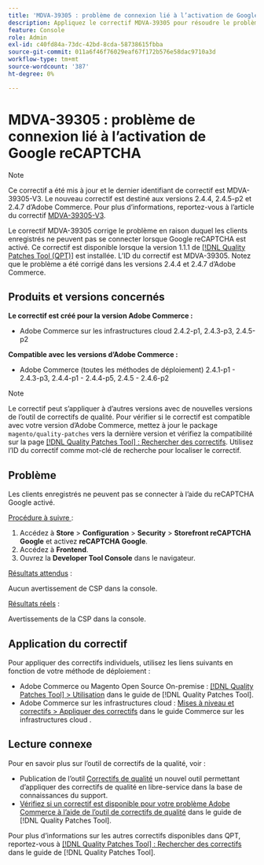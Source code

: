 ```yaml
---
title: 'MDVA-39305 : problème de connexion lié à l’activation de Google reCAPTCHA'
description: Appliquez le correctif MDVA-39305 pour résoudre le problème Adobe Commerce en raison duquel les clients enregistrés ne peuvent pas se connecter lorsque Google reCAPTCHA est activé.
feature: Console
role: Admin
exl-id: c40fd84a-73dc-42bd-8cda-58738615fbba
source-git-commit: 011a6f46f76029eaf67f172b576e58dac9710a3d
workflow-type: tm+mt
source-wordcount: '387'
ht-degree: 0%

---
```


# MDVA-39305 : problème de connexion lié à l’activation de Google reCAPTCHA

>[!NOTE]
>
>Ce correctif a été mis à jour et le dernier identifiant de correctif est MDVA-39305-V3. Le nouveau correctif est destiné aux versions 2.4.4, 2.4.5-p2 et 2.4.7 d’Adobe Commerce. Pour plus d’informations, reportez-vous à l’article du correctif [MDVA-39305-V3](https://experienceleague.adobe.com/fr/docs/commerce-operations/tools/quality-patches-tool/patches-available-in-qpt/v1-1-58/mdva-39305-v3-login-issue-with-enabled-google-recaptcha).

Le correctif MDVA-39305 corrige le problème en raison duquel les clients enregistrés ne peuvent pas se connecter lorsque Google reCAPTCHA est activé. Ce correctif est disponible lorsque la version 1.1.1 de [[!DNL Quality Patches Tool (QPT)]](https://experienceleague.adobe.com/fr/docs/commerce-operations/tools/quality-patches-tool/quality-patches-tool-to-self-serve-quality-patches) est installée. L’ID du correctif est MDVA-39305. Notez que le problème a été corrigé dans les versions 2.4.4 et 2.4.7 d’Adobe Commerce.

## Produits et versions concernés

**Le correctif est créé pour la version Adobe Commerce :**

* Adobe Commerce sur les infrastructures cloud 2.4.2-p1, 2.4.3-p3, 2.4.5-p2

**Compatible avec les versions d’Adobe Commerce :**

* Adobe Commerce (toutes les méthodes de déploiement) 2.4.1-p1 - 2.4.3-p3, 2.4.4-p1 - 2.4.4-p5, 2.4.5 - 2.4.6-p2

>[!NOTE]
>
>Le correctif peut s’appliquer à d’autres versions avec de nouvelles versions de l’outil de correctifs de qualité. Pour vérifier si le correctif est compatible avec votre version d’Adobe Commerce, mettez à jour le package `magento/quality-patches` vers la dernière version et vérifiez la compatibilité sur la page [[!DNL Quality Patches Tool] : Rechercher des correctifs](https://experienceleague.adobe.com/fr/docs/commerce-operations/tools/quality-patches-tool/quality-patches-tool-to-self-serve-quality-patches). Utilisez l’ID du correctif comme mot-clé de recherche pour localiser le correctif.

## Problème

Les clients enregistrés ne peuvent pas se connecter à l’aide du reCAPTCHA Google activé.

<u>Procédure à suivre </u> :

1. Accédez à **Store** > **Configuration** > **Security** > **Storefront reCAPTCHA Google** et activez **reCAPTCHA Google**.
1. Accédez à **Frontend**.
1. Ouvrez la **Developer Tool Console** dans le navigateur.

<u>Résultats attendus</u> :

Aucun avertissement de CSP dans la console.

<u>Résultats réels</u> :

Avertissements de la CSP dans la console.

## Application du correctif

Pour appliquer des correctifs individuels, utilisez les liens suivants en fonction de votre méthode de déploiement :

* Adobe Commerce ou Magento Open Source On-premise : [[!DNL Quality Patches Tool] > Utilisation](/help/tools/quality-patches-tool/usage.md) dans le guide de [!DNL Quality Patches Tool].
* Adobe Commerce sur les infrastructures cloud : [Mises à niveau et correctifs > Appliquer des correctifs](https://experienceleague.adobe.com/docs/commerce-cloud-service/user-guide/develop/upgrade/apply-patches.html?lang=fr) dans le guide Commerce sur les infrastructures cloud .

## Lecture connexe

Pour en savoir plus sur l’outil de correctifs de la qualité, voir :

* Publication de l’outil [Correctifs de qualité](https://experienceleague.adobe.com/fr/docs/commerce-operations/tools/quality-patches-tool/quality-patches-tool-to-self-serve-quality-patches) un nouvel outil permettant d’appliquer des correctifs de qualité en libre-service dans la base de connaissances du support.
* [Vérifiez si un correctif est disponible pour votre problème Adobe Commerce à l’aide de l’outil de correctifs de qualité](/help/tools/quality-patches-tool/patches-available-in-qpt/check-patch-for-magento-issue-with-magento-quality-patches.md) dans le guide de [!DNL Quality Patches Tool].

Pour plus d’informations sur les autres correctifs disponibles dans QPT, reportez-vous à [[!DNL Quality Patches Tool] : Rechercher des correctifs](https://experienceleague.adobe.com/tools/commerce-quality-patches/index.html?lang=fr) dans le guide de [!DNL Quality Patches Tool].
